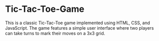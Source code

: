 # Tic-Tac-Toe-Game
This is a classic Tic-Tac-Toe game implemented using HTML, CSS, and JavaScript. The game features a simple user interface where two players can take turns to mark their moves on a 3x3 grid. 
